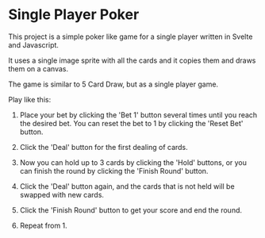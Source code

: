 # Single Player Poker

This project is a simple poker like game for a single player written in Svelte and Javascript. 

It uses a single image sprite with all the cards and it copies them and draws them on a canvas. 

The game is similar to 5 Card Draw, but as a single player game.

Play like this:

1. Place your bet by clicking the 'Bet 1' button several times until you reach the desired bet. You can reset the bet to 1 by clicking the 'Reset Bet' button.

2. Click the 'Deal' button for the first dealing of cards. 

3. Now you can hold up to 3 cards by clicking the 'Hold' buttons, or you can finish the round by clicking the 'Finish Round' button. 

4. Click the 'Deal' button again, and the cards that is not held will be swapped with new cards. 

5. Click the 'Finish Round' button to get your score and end the round. 

6. Repeat from 1. 

